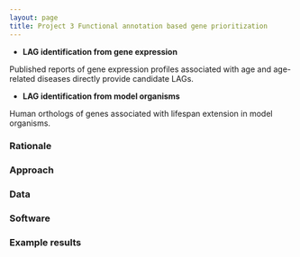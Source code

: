 ```yaml
---
layout: page
title: Project 3 Functional annotation based gene prioritization
---
```




* **LAG identification from gene expression**

Published reports of gene expression profiles associated with age and age-related diseases directly provide candidate LAGs. 

* **LAG identification from model organisms**

Human orthologs of genes associated with lifespan extension in model organisms.


### Rationale

### Approach

### Data

### Software

### Example results




